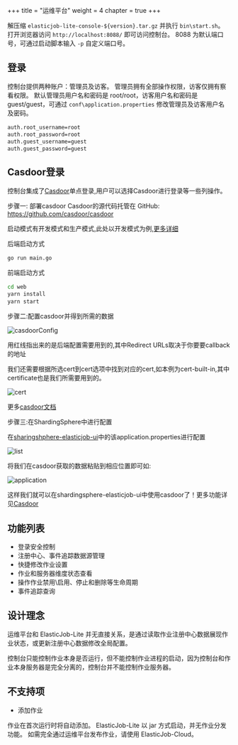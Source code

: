 +++
title = "运维平台"
weight = 4
chapter = true
+++

解压缩 `elasticjob-lite-console-${version}.tar.gz` 并执行 `bin\start.sh`。
打开浏览器访问 `http://localhost:8088/` 即可访问控制台。
8088 为默认端口号，可通过启动脚本输入 `-p` 自定义端口号。

## 登录

控制台提供两种账户：管理员及访客。
管理员拥有全部操作权限，访客仅拥有察看权限。
默认管理员用户名和密码是 root/root，访客用户名和密码是 guest/guest，可通过 `conf\application.properties` 修改管理员及访客用户名及密码。

```
auth.root_username=root
auth.root_password=root
auth.guest_username=guest
auth.guest_password=guest
```

## Casdoor登录

控制台集成了[Casdoor](https://casdoor.org/)单点登录,用户可以选择Casdoor进行登录等一些列操作。

步骤一: 部署casdoor
Casdoor的源代码托管在 GitHub: https://github.com/casdoor/casdoor 

启动模式有开发模式和生产模式,此处以开发模式为例,[更多详细](https://casdoor.org/docs/basic/server-installation)

后端启动方式

```bash
go run main.go
```

前端启动方式

```bash
cd web
yarn install
yarn start
```

步骤二:配置casdoor并得到所需的数据

![casdoorConfig](..\..\..\..\static\img\casdoor\casdoorConfig.png)

用红线指出来的是后端配置需要用到的,其中Redirect URLs取决于你要要callback的地址

我们还需要根据所选cert到cert选项中找到对应的cert,如本例为cert-built-in,其中certificate也是我们所需要用到的。

![cert](..\..\..\..\static\img\casdoor\cert.png)

更多[casdoor文档](https://casdoor.org/docs/overview)

步骤三:在ShardingSphere中进行配置

在[sharingshphere-elasticjob-ui](https://github.com/apache/shardingsphere-elasticjob-ui)中的该application.properties进行配置

![list](..\..\..\..\static\img\casdoor\list.png)

将我们在casdoor获取的数据粘贴到相应位置即可如:

![application](..\..\..\..\static\img\casdoor\application.png)

这样我们就可以在shardingsphere-elasticjob-ui中使用casdoor了！更多功能详见[Casdoor](https://casdoor.org/)

## 功能列表

- 登录安全控制
- 注册中心、事件追踪数据源管理
- 快捷修改作业设置
- 作业和服务器维度状态查看
- 操作作业禁用\启用、停止和删除等生命周期
- 事件追踪查询

## 设计理念

运维平台和 ElasticJob-Lite 并无直接关系，是通过读取作业注册中心数据展现作业状态，或更新注册中心数据修改全局配置。

控制台只能控制作业本身是否运行，但不能控制作业进程的启动，因为控制台和作业本身服务器是完全分离的，控制台并不能控制作业服务器。

## 不支持项

* 添加作业

作业在首次运行时将自动添加。
ElasticJob-Lite 以 jar 方式启动，并无作业分发功能。
如需完全通过运维平台发布作业，请使用 ElasticJob-Cloud。

